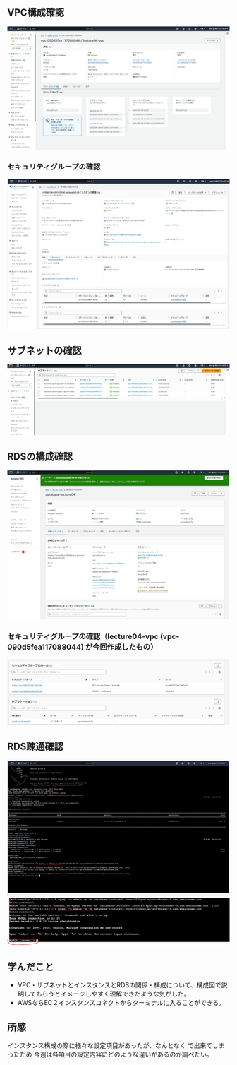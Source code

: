 ## VPC構成確認
![4_VPCの構成確認](image/4_VPCの構成確認.PNG)

### セキュリティグループの確認
![7_セキュリティグループ](image/7_セキュリティグループ.PNG)

## サブネットの確認
![5_サブネットの確認](image/5_サブネットの確認.PNG)

## RDSの構成確認
![6_RDSの構成確認](image/6_RDSの構成確認.PNG)

### セキュリティグループの確認（lecture04-vpc (vpc-090d5fea117088044) が今回作成したもの）

![8_セキュリティグループ](image/8_セキュリティグループ.PNG)


## RDS疎通確認
![2_ターミナル接続](image/2_ターミナル接続.PNG)
![3_RDS疎通確認](image/3_RDS疎通確認.PNG)


## 学んだこと
- VPC・サブネットとインスタンスとRDSの関係・構成について、構成図で説明してもらうとイメージしやすく理解できたような気がした。
- AWSならEC２インスタンスコネクトからターミナルに入ることができる。

## 所感
インスタンス構成の際に様々な設定項目があったが、なんとなく で出来てしまったため
今週は各項目の設定内容にどのような違いがあるのか調べたい。
